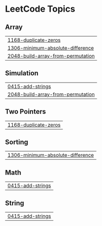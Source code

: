 

<!---LeetCode Topics Start-->
# LeetCode Topics
## Array
|  |
| ------- |
| [1168-duplicate-zeros](https://github.com/solomon-2105/DSA/tree/master/1168-duplicate-zeros) |
| [1306-minimum-absolute-difference](https://github.com/solomon-2105/DSA/tree/master/1306-minimum-absolute-difference) |
| [2048-build-array-from-permutation](https://github.com/solomon-2105/DSA/tree/master/2048-build-array-from-permutation) |
## Simulation
|  |
| ------- |
| [0415-add-strings](https://github.com/solomon-2105/DSA/tree/master/0415-add-strings) |
| [2048-build-array-from-permutation](https://github.com/solomon-2105/DSA/tree/master/2048-build-array-from-permutation) |
## Two Pointers
|  |
| ------- |
| [1168-duplicate-zeros](https://github.com/solomon-2105/DSA/tree/master/1168-duplicate-zeros) |
## Sorting
|  |
| ------- |
| [1306-minimum-absolute-difference](https://github.com/solomon-2105/DSA/tree/master/1306-minimum-absolute-difference) |
## Math
|  |
| ------- |
| [0415-add-strings](https://github.com/solomon-2105/DSA/tree/master/0415-add-strings) |
## String
|  |
| ------- |
| [0415-add-strings](https://github.com/solomon-2105/DSA/tree/master/0415-add-strings) |
<!---LeetCode Topics End-->